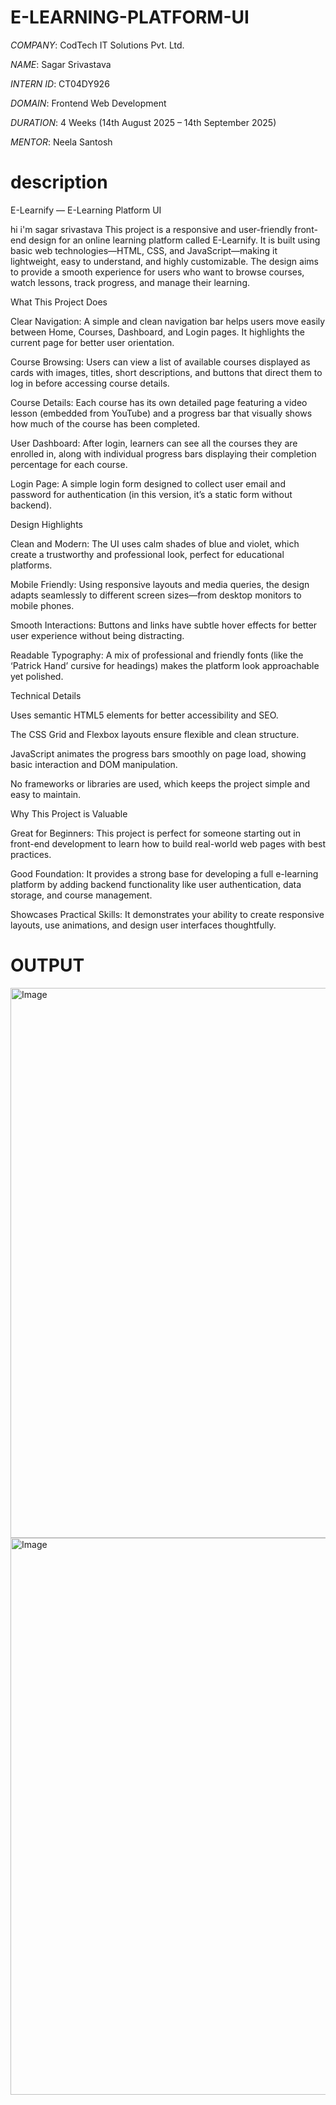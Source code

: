 # E-LEARNING-PLATFORM-UI

*COMPANY*: CodTech IT Solutions Pvt. Ltd.

*NAME*: Sagar Srivastava

*INTERN ID*: CT04DY926

*DOMAIN*: Frontend Web Development

*DURATION*: 4 Weeks (14th August 2025 – 14th September 2025)

*MENTOR*: Neela Santosh

# description
E-Learnify — E-Learning Platform UI

hi i'm sagar srivastava This project is a responsive and user-friendly front-end design for an online learning platform called E-Learnify. It is built using basic web technologies—HTML, CSS, and JavaScript—making it lightweight, easy to understand, and highly customizable. The design aims to provide a smooth experience for users who want to browse courses, watch lessons, track progress, and manage their learning.

What This Project Does

Clear Navigation: A simple and clean navigation bar helps users move easily between Home, Courses, Dashboard, and Login pages. It highlights the current page for better user orientation.

Course Browsing: Users can view a list of available courses displayed as cards with images, titles, short descriptions, and buttons that direct them to log in before accessing course details.

Course Details: Each course has its own detailed page featuring a video lesson (embedded from YouTube) and a progress bar that visually shows how much of the course has been completed.

User Dashboard: After login, learners can see all the courses they are enrolled in, along with individual progress bars displaying their completion percentage for each course.

Login Page: A simple login form designed to collect user email and password for authentication (in this version, it’s a static form without backend).

Design Highlights

Clean and Modern: The UI uses calm shades of blue and violet, which create a trustworthy and professional look, perfect for educational platforms.

Mobile Friendly: Using responsive layouts and media queries, the design adapts seamlessly to different screen sizes—from desktop monitors to mobile phones.

Smooth Interactions: Buttons and links have subtle hover effects for better user experience without being distracting.

Readable Typography: A mix of professional and friendly fonts (like the ‘Patrick Hand’ cursive for headings) makes the platform look approachable yet polished.

Technical Details

Uses semantic HTML5 elements for better accessibility and SEO.

The CSS Grid and Flexbox layouts ensure flexible and clean structure.

JavaScript animates the progress bars smoothly on page load, showing basic interaction and DOM manipulation.

No frameworks or libraries are used, which keeps the project simple and easy to maintain.

Why This Project is Valuable

Great for Beginners: This project is perfect for someone starting out in front-end development to learn how to build real-world web pages with best practices.

Good Foundation: It provides a strong base for developing a full e-learning platform by adding backend functionality like user authentication, data storage, and course management.

Showcases Practical Skills: It demonstrates your ability to create responsive layouts, use animations, and design user interfaces thoughtfully.


# OUTPUT
<img width="1865" height="880" alt="Image" src="https://github.com/user-attachments/assets/7fc2bc72-4d4d-4dd1-a0ad-a385e26623fc" />
<img width="1743" height="891" alt="Image" src="https://github.com/user-attachments/assets/5b74b7c3-3d4d-494c-953e-1e81d8e0d42b" />
